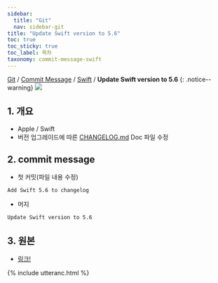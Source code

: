 ```yaml
---
sidebar:
  title: "Git"
  nav: sidebar-git
title: "Update Swift version to 5.6"
toc: true
toc_sticky: true
toc_label: 목차
taxonomy: commit-message-swift
---
```

[Git](/git/) / [Commit Message](/git/commit-message/) / [Swift](/git/commit-message/apple-swift) / **Update Swift version to 5.6**
{: .notice--warning}
![](https://media.vlpt.us/images/tataki26/post/6fbc6ea8-fc19-4a67-bda8-12952568d274/featured-3.png)

## 1. 개요
- Apple / Swift
- 버전 업그레이드에 따른 [CHANGELOG.md](https://github.com/tkremenek/swift/blob/12040ff8c30dd7c03aad27aa88b23d06d959a644/CHANGELOG.md) Doc 파일 수정


## 2. commit message
- 첫 커밋(파일 내용 수정)
```
Add Swift 5.6 to changelog
```

- 머지
```
Update Swift version to 5.6
```


## 3. 원본
- [링크!](https://github.com/apple/swift/pull/38574/commits/12040ff8c30dd7c03aad27aa88b23d06d959a644)

{% include utteranc.html %}
